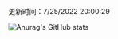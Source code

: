 
  更新时间：7/25/2022 20:00:29
	
  ![Anurag's GitHub stats](https://github-readme-stats.vercel.app/api?username=chendj89&theme=gruvbox&show_icons=true)